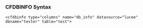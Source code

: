 ### CFDBINFO Syntax

```lucee
<cfdbinfo type="columns" name="db_info" datasource="lucee" dbname="tester" table="test">
```
